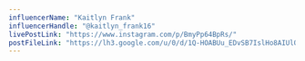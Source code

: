 ```yaml
---
influencerName: "Kaitlyn Frank"
influencerHandle: "@kaitlyn_frank16"
livePostLink: "https://www.instagram.com/p/BmyPp64BpRs/"
postFileLink: "https://lh3.google.com/u/0/d/1Q-HOABUu_EDvSB7IslHo8AIUlQGwlHtQ"
---
```

